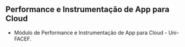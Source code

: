 ## Performance e Instrumentação de App para Cloud

- Módulo de Performance e Instrumentação de App para Cloud - Uni-FACEF.
